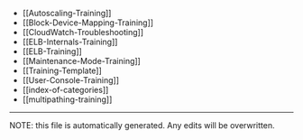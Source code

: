 * [[Autoscaling-Training]]
* [[Block-Device-Mapping-Training]]
* [[CloudWatch-Troubleshooting]]
* [[ELB-Internals-Training]]
* [[ELB-Training]]
* [[Maintenance-Mode-Training]]
* [[Training-Template]]
* [[User-Console-Training]]
* [[index-of-categories]]
* [[multipathing-training]]

*****
NOTE: this file is automatically generated. Any edits will be overwritten.
